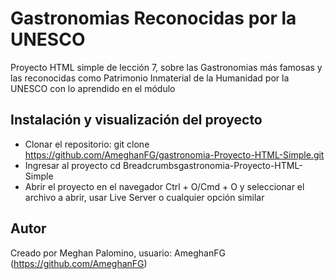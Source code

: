 # Gastronomias Reconocidas por la UNESCO

Proyecto HTML simple de lección 7, sobre las Gastronomias más famosas y las reconocidas como Patrimonio Inmaterial de la Humanidad por la UNESCO con lo aprendido en el módulo

## Instalación y visualización del proyecto

- Clonar el repositorio:
  git clone https://github.com/AmeghanFG/gastronomia-Proyecto-HTML-Simple.git
- Ingresar al proyecto
  cd Breadcrumbsgastronomia-Proyecto-HTML-Simple
- Abrir el proyecto en el navegador
  Ctrl + O/Cmd + O y seleccionar el archivo a abrir, usar Live Server o cualquier opción similar

## Autor

Creado por Meghan Palomino, usuario: AmeghanFG (https://github.com/AmeghanFG)
